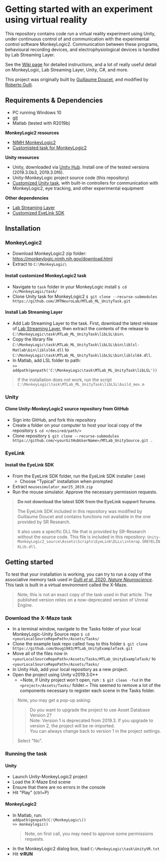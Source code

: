 # Getting started with an experiment using virtual reality

This repository contains code run a virtual reality experiment using Unity, under continuous control of and communication with the experimental control software MonkeyLogic2. Communication between these programs, behavioural recording devices, and electrophysiological devices is handled by Lab Streaming Layer. 

See the [Wiki page](https://github.com/Doug1983/MTLab_UnitySource/wiki/1.-Installation) for detailed instructions, and a lot of really useful detail on MonkeyLogic, Lab Streaming Layer, Unity, C#, and more. 

This project was originally built by [Guillaume Doucet](https://www.github.com/Doug1983/), and modified by [Roberto Gulli](https://www.github.com/rgulli).

## Requirements & Dependencies
* PC running Windows 10
* [git](https://git-scm.com/download/win)
* Matlab (tested with R2019b)

**MonkeyLogic2 resources** <br>  
* [NIMH MonkeyLogic2](https://monkeylogic.nimh.nih.gov/download.html)
* [Customisted task for MonkeyLogic2](https://github.com/JMTNeuroLab/MTLab_ML_UnityTask.git)

**Unity resources** <br>
* Unity, downloaded via [Unity Hub](https://unity3d.com/get-unity/download). Install one of the tested versions (2019.3.0b3, 2019.3.0f6). 
* Unity-MonkeyLogic project source code (this repository)
* [Customized Unity task](https://github.com/JMTNeuroLab/MTLab_ML_UnityTask.git), with built-in controllers for communication with MonkeyLogic2, eye tracking, and other experimental equipment

**Other dependencies** <br>  
* [Lab Streaming Layer](https://github.com/labstreaminglayer/liblsl-Matlab/releases)
* [Customized EyeLink SDK](https://drive.google.com/drive/folders/1ggGMG3ZsGim3Runcfe7JXZoaC2rzDwap)

## Installation

### MonkeyLogic2
* Download MonkeyLogic2 zip folder: https://monkeylogic.nimh.nih.gov/download.html
* Extract to `C:\MonkeyLogic\`

#### Install customized MonkeyLogic2 task
* Navigate to `task` folder in your MonkeyLogic install
  `$ cd /c/MonkeyLogic/task/`
* Clone Unity task for MonkeyLogic2
  `$ git clone --recurse-submodules https://github.com/JMTNeuroLab/MTLab_ML_UnityTask.git `
  
#### Install Lab Streaming Layer
* Add Lab Streaming Layer to the task. First, download the latest release of [Lab Streaming Layer](https://github.com/labstreaminglayer/liblsl-Matlab/releases), then extract the contents of the release to `C:\MonkeyLogic\task\MTLab_ML_UnityTask\libLSL\bin\`
* Copy the library file `C:\MonkeyLogic\task\MTLab_ML_UnityTask\libLSL\bin\liblsl-Matlab\bin\liblsl64.dll` to `C:\MonkeyLogic\task\MTLab_ML_UnityTask\libLSL\bin\liblsl64.dll`.
* In Matlab, add LSL folder to path: <br>
  `>> addpath(genpath('C:\MonkeyLogic\task\MTLab_ML_UnityTask\libLSL'))`
> If the installation does not work, run the script `C:\MonkeyLogic\task\MTLab_ML_UnityTask\libLSL\build_mex.m`

### Unity

#### Clone Unity-MonkeyLogic2 source repository from GitHub
* Sign into GitHub, and fork this repository
* Create a folder on your computer to host your local copy of the repository
  `$ cd </desired/path/>`
* Clone repository
  `$ git clone --recurse-submodules https://github.com/<yourGitHubUserName>/MTLab_UnitySource.git .`

### EyeLink

#### Install the EyeLink SDK
* From the EyeLink SDK folder, run the EyeLink SDK installer (.exe)
	* Choose "Typical" installation when prompted
* Extract `mousesimulator_mar25_2019.zip`
* Run the mouse simulator. Approve the necessary permission requests. 
> **Do not download the latest SDK from the EyeLink support forums**.
> 
> The EyeLink SDK included in this repository was modified by Guillaume Doucet and contains functions not available in the one provided by SR Research.
>      
> It also uses a specific DLL file that is provided by SR-Research without the source code. This file is included in this repository: `Unity-MonkeyLogic2_source\Assets\Scripts\EyeLink\DLLs\interop.SREYELINKLib.dll`.

## Getting started

To test that your installation is working, you can try to run a copy of the associative memory task used in [Gulli <em>et al.</em> 2020, <em>Nature Neuroscience</em>](https://www.nature.com/articles/s41593-019-0548-3). This task is built in a virtual environment called the X-Maze. 
> Note, this is not an exact copy of the task used in that article. The published version relies on a now-deprecated version of Unreal Engine. 

### Download the X-Maze task
* In a terminal window, navigate to the Tasks folder of your local MonkeyLogic-Unity Source repo
  `$ cd <yourLocalSourceRepoPath>/Assets/Tasks/`
* Clone the example task repo called `Temp` to this folder 
  `$ git clone https://github.com/Doug1983/MTLab_UnityExampleTask.git`
* Move all of the files now in `<yourLocalSourceRepoPath>/Assets/Tasks/MTLab_UnityExampleTask/` to `<yourLocalSourceRepoPath>/Assets/Tasks/`
* In Unity Hub, add your local repository as a new project. 
* Open the project using Unity v2019.3.0**
     * ~Note, if Unity project won't open, run : `$ git clean -fxd` in the `<project>/Assets/Tasks/` folder.~ This seemed to remove a lot of the components necessary to register each scene in the Tasks folder. 

> Note, you may get a pop-up asking: 
>> 
>> Do you want to upgrade the project to use Asset Database Version 2? <br>
>> Note: Version 1 is deprecated from 2019.3. If you upgrade to version 2, the project will be re-imported. <br> 
>> You can always change back to version 1 in the project settings. <br>
>> 
> Select "No". 

### Running the task
#### Unity
 * Launch Unity-MonkeyLogic2 project
 * Load the X-Maze End scene
 * Ensure that there are no errors in the console
 * Hit "Play" (ctrl+P)

#### MonkeyLogic2 
* In Matlab, run: <br>
  `addpath(genpath(C:\MonkeyLogic\))`<br>
  `>> monkeylogic()`
  > Note, on first call, you may need to approve some permissions requests. 
* In the MonkeyLogic2 dialog box, load `C:\MonkeyLogic\task\UnityVR.txt`
* Hit &#x2622;**RUN**

